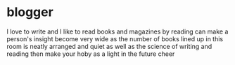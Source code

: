 # blogger
I love to write and I like to read books and magazines by reading can make a person's insight become very wide as the number of books lined up in this room is neatly arranged and quiet as well as the science of writing and reading then make your hoby as a light in the future  cheer
